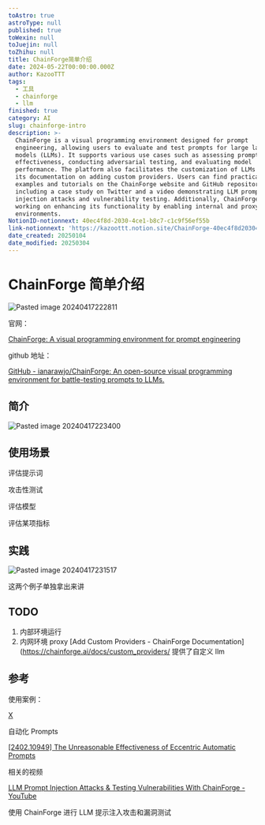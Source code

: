 ```yaml
---
toAstro: true
astroType: null
published: true
toWexin: null
toJuejin: null
toZhihu: null
title: ChainForge简单介绍
date: 2024-05-22T00:00:00.000Z
author: KazooTTT
tags:
  - 工具
  - chainforge
  - llm
finished: true
category: AI
slug: chainforge-intro
description: >-
  ChainForge is a visual programming environment designed for prompt
  engineering, allowing users to evaluate and test prompts for large language
  models (LLMs). It supports various use cases such as assessing prompt
  effectiveness, conducting adversarial testing, and evaluating model
  performance. The platform also facilitates the customization of LLMs through
  its documentation on adding custom providers. Users can find practical
  examples and tutorials on the ChainForge website and GitHub repository,
  including a case study on Twitter and a video demonstrating LLM prompt
  injection attacks and vulnerability testing. Additionally, ChainForge is
  working on enhancing its functionality by enabling internal and proxy network
  environments.
NotionID-notionnext: 40ec4f8d-2030-4ce1-b8c7-c1c9f56ef55b
link-notionnext: 'https://kazoottt.notion.site/ChainForge-40ec4f8d20304ce1b8c7c1c9f56ef55b'
date_created: 20250104
date_modified: 20250304
---
```


# ChainForge 简单介绍

![Pasted image 20240417222811](<https://pictures.kazoottt.top/2024/05/20240522-c31876b89dcb822e411af1ef7992eb49.png>)

官网：

[ChainForge: A visual programming environment for prompt engineering](<https://chainforge.ai/>)

github 地址：

[GitHub - ianarawjo/ChainForge: An open-source visual programming environment for battle-testing prompts to LLMs.](<https://github.com/ianarawjo/ChainForge>)

## 简介

![Pasted image 20240417223400](<https://pictures.kazoottt.top/2024/05/20240522-a9e96bff073602718c11943e61bcf758.png>)

## 使用场景

评估提示词

攻击性测试

评估模型

评估某项指标

## 实践

![Pasted image 20240417231517](<https://pictures.kazoottt.top/2024/05/20240522-5fea389ac9bca4a43c076dc442d374e6.png>)

这两个例子单独拿出来讲

## TODO

1. 内部环境运行
2. 内网环境 proxy [Add Custom Providers - ChainForge Documentation](<https://chainforge.ai/docs/custom_providers/> 提供了自定义 llm

## 参考

使用案例：

[X](<https://twitter.com/9hills/status/1772467763165958602>)

自动化 Prompts

[\[2402.10949\] The Unreasonable Effectiveness of Eccentric Automatic Prompts](<https://arxiv.org/abs/2402.10949>)

相关的视频

[LLM Prompt Injection Attacks & Testing Vulnerabilities With ChainForge - YouTube](<https://www.youtube.com/watch?v=x1_uEnoxvNs>)

使用 ChainForge 进行 LLM 提示注入攻击和漏洞测试
